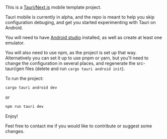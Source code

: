 This is a [Tauri/Next.js](https://next--tauri.netlify.app/next/mobile/) mobile template project.

Tauri mobile is currently in alpha, and the repo is meant to help you skip configuration debuging, and get you started experimenting with Tauri on Android.

You will need to have [Android studio](https://developer.android.com/studio?gclid=Cj0KCQjw06-oBhC6ARIsAGuzdw3s6DJhPCGSh90ZnGYBmYwmS6GRNs_76NItVfyx55X4SCfFoI0jgL4aAlvQEALw_wcB&gclsrc=aw.ds) installed, as well as create at least one emulator.

You will also need to use npm, as the project is set up that way. Alternatively you can set it up to use pnpm or yarn, but you'll need to change the configuration in several places, and regenerate the src-tauri/gen files (delete and run `cargo tauri android init`).

To run the project:

```bash
cargo tauri android dev
```

or

```bash
npm run tauri dev
```

Enjoy!

Feel free to contact me if you would like to contribute or suggest some changes.
